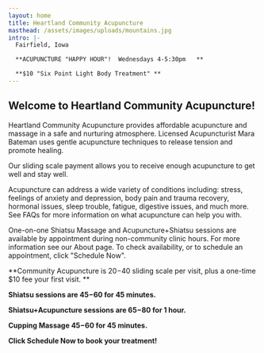```yaml
---
layout: home
title: Heartland Community Acupuncture
masthead: /assets/images/uploads/mountains.jpg
intro: |-
  Fairfield, Iowa

  **ACUPUNCTURE "HAPPY HOUR"!  Wednesdays 4-5:30pm   **

  **$10 "Six Point Light Body Treatment" **
---
```

## Welcome to Heartland Community Acupuncture!

Heartland Community Acupuncture provides affordable acupuncture and massage in a safe and nurturing atmosphere.  Licensed Acupuncturist Mara Bateman uses gentle acupuncture techniques to release tension and promote healing.

Our sliding scale payment allows you to receive enough acupuncture to get well and stay well.

Acupuncture can address a wide variety of conditions including: stress, feelings of anxiety and depression, body pain and trauma recovery, hormonal issues, sleep trouble, fatigue, digestive issues, and much more.  See FAQs for more information on what acupuncture can help you with.

One-on-one Shiatsu Massage  and Acupuncture+Shiatsu sessions are available by appointment during non-community clinic hours.  For more information see our About page. To check availability, or to schedule an appointment, click "Schedule Now".

**Community Acupuncture is $20-$40 sliding scale per visit, plus a one-time $10 fee your first visit. **

**Shiatsu sessions are $45-$60 for 45 minutes.**

**Shiatsu+Acupuncture sessions are $65-$80 for 1 hour.**

**Cupping Massage $45-$60 for 45 minutes.**

**Click Schedule Now to book your treatment!**
